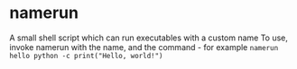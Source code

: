 # namerun
A small shell script which can run executables with a custom name
To use, invoke namerun with the name, and the command - for example ```namerun hello python -c print("Hello, world!")```
